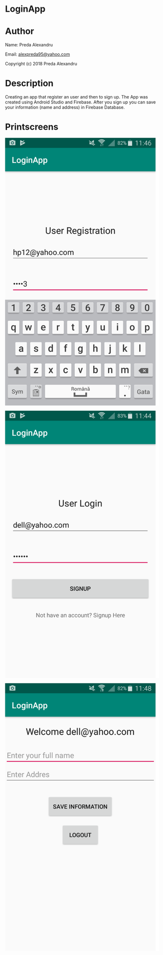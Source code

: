 # LoginApp

# Author
Name: Preda Alexandru

Email: alexpreda95@yahoo.com

Copyright (c) 2018 Preda Alexandru

# Description
Creating an app that register an user and then to sign up. The App was created using Android Studio and Firebase. After you sign up you can save your information (name and address) in Firebase Database.

# Printscreens
![alt text](https://github.com/predaalexandru/LoginApp/blob/master/images/image1.png "Printscreen Registration")

![alt text](https://github.com/predaalexandru/LoginApp/blob/master/images/image2.png "Printscreen Sign in")

![alt text](https://github.com/predaalexandru/LoginApp/blob/master/images/image3.png "Printscreen Personal Information")
